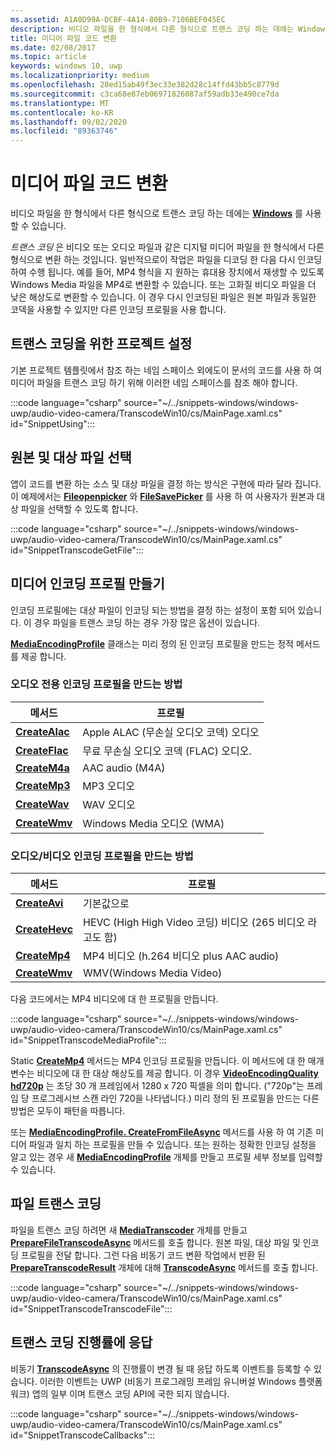 ```yaml
---
ms.assetid: A1A0D99A-DCBF-4A14-80B9-7106BEF045EC
description: 비디오 파일을 한 형식에서 다른 형식으로 트랜스 코딩 하는 데에는 Windows를 사용할 수 있습니다.
title: 미디어 파일 코드 변환
ms.date: 02/08/2017
ms.topic: article
keywords: windows 10, uwp
ms.localizationpriority: medium
ms.openlocfilehash: 28ed15ab49f3ec33e382d28c14ffd43bb5c8779d
ms.sourcegitcommit: c3ca68e87eb06971826087af59adb33e490ce7da
ms.translationtype: MT
ms.contentlocale: ko-KR
ms.lasthandoff: 09/02/2020
ms.locfileid: "89363746"
---
```

# <a name="transcode-media-files"></a>미디어 파일 코드 변환



비디오 파일을 한 형식에서 다른 형식으로 트랜스 코딩 하는 데에는 [**Windows**](/uwp/api/Windows.Media.Transcoding) 를 사용할 수 있습니다.

*트랜스 코딩* 은 비디오 또는 오디오 파일과 같은 디지털 미디어 파일을 한 형식에서 다른 형식으로 변환 하는 것입니다. 일반적으로이 작업은 파일을 디코딩 한 다음 다시 인코딩하여 수행 됩니다. 예를 들어, MP4 형식을 지 원하는 휴대용 장치에서 재생할 수 있도록 Windows Media 파일을 MP4로 변환할 수 있습니다. 또는 고화질 비디오 파일을 더 낮은 해상도로 변환할 수 있습니다. 이 경우 다시 인코딩된 파일은 원본 파일과 동일한 코덱을 사용할 수 있지만 다른 인코딩 프로필을 사용 합니다.

## <a name="set-up-your-project-for-transcoding"></a>트랜스 코딩을 위한 프로젝트 설정

기본 프로젝트 템플릿에서 참조 하는 네임 스페이스 외에도이 문서의 코드를 사용 하 여 미디어 파일을 트랜스 코딩 하기 위해 이러한 네임 스페이스를 참조 해야 합니다.

:::code language="csharp" source="~/../snippets-windows/windows-uwp/audio-video-camera/TranscodeWin10/cs/MainPage.xaml.cs" id="SnippetUsing":::

## <a name="select-source-and-destination-files"></a>원본 및 대상 파일 선택

앱이 코드를 변환 하는 소스 및 대상 파일을 결정 하는 방식은 구현에 따라 달라 집니다. 이 예제에서는 [**Fileopenpicker**](/uwp/api/Windows.Storage.Pickers.FileOpenPicker) 와 [**FileSavePicker**](/uwp/api/Windows.Storage.Pickers.FileSavePicker) 를 사용 하 여 사용자가 원본과 대상 파일을 선택할 수 있도록 합니다.

:::code language="csharp" source="~/../snippets-windows/windows-uwp/audio-video-camera/TranscodeWin10/cs/MainPage.xaml.cs" id="SnippetTranscodeGetFile":::

## <a name="create-a-media-encoding-profile"></a>미디어 인코딩 프로필 만들기

인코딩 프로필에는 대상 파일이 인코딩 되는 방법을 결정 하는 설정이 포함 되어 있습니다. 이 경우 파일을 트랜스 코딩 하는 경우 가장 많은 옵션이 있습니다.

[**MediaEncodingProfile**](/uwp/api/Windows.Media.MediaProperties.MediaEncodingProfile) 클래스는 미리 정의 된 인코딩 프로필을 만드는 정적 메서드를 제공 합니다.

### <a name="methods-for-creating-audio-only-encoding-profiles"></a>오디오 전용 인코딩 프로필을 만드는 방법

메서드  |프로필  |
---------|---------|
[**CreateAlac**](/uwp/api/windows.media.mediaproperties.mediaencodingprofile.createalac)     |Apple ALAC (무손실 오디오 코덱) 오디오         |
[**CreateFlac**](/uwp/api/windows.media.mediaproperties.mediaencodingprofile.createflac)     |무료 무손실 오디오 코덱 (FLAC) 오디오.         |
[**CreateM4a**](/uwp/api/windows.media.mediaproperties.mediaencodingprofile.createm4a)     |AAC audio (M4A)         |
[**CreateMp3**](/uwp/api/windows.media.mediaproperties.mediaencodingprofile.createmp3)     |MP3 오디오         |
[**CreateWav**](/uwp/api/windows.media.mediaproperties.mediaencodingprofile.createwav)     |WAV 오디오         |
[**CreateWmv**](/uwp/api/windows.media.mediaproperties.mediaencodingprofile.createwmv)     |Windows Media 오디오 (WMA)         |

### <a name="methods-for-creating-audio--video-encoding-profiles"></a>오디오/비디오 인코딩 프로필을 만드는 방법

메서드  |프로필  |
---------|---------|
[**CreateAvi**](/uwp/api/windows.media.mediaproperties.mediaencodingprofile.createavi) |기본값으로 |
[**CreateHevc**](/uwp/api/windows.media.mediaproperties.mediaencodingprofile.createhevc) |HEVC (High High Video 코딩) 비디오 (265 비디오 라고도 함) |
[**CreateMp4**](/uwp/api/windows.media.mediaproperties.mediaencodingprofile.createmp4) |MP4 비디오 (h.264 비디오 plus AAC audio) |
[**CreateWmv**](/uwp/api/windows.media.mediaproperties.mediaencodingprofile.createwmv) |WMV(Windows Media Video) |


다음 코드에서는 MP4 비디오에 대 한 프로필을 만듭니다.

:::code language="csharp" source="~/../snippets-windows/windows-uwp/audio-video-camera/TranscodeWin10/cs/MainPage.xaml.cs" id="SnippetTranscodeMediaProfile":::

Static [**CreateMp4**](/uwp/api/windows.media.mediaproperties.mediaencodingprofile.createmp4) 메서드는 MP4 인코딩 프로필을 만듭니다. 이 메서드에 대 한 매개 변수는 비디오에 대 한 대상 해상도를 제공 합니다. 이 경우 [**VideoEncodingQuality hd720p**](/uwp/api/Windows.Media.MediaProperties.VideoEncodingQuality) 는 초당 30 개 프레임에서 1280 x 720 픽셀을 의미 합니다. ("720p"는 프레임 당 프로그레시브 스캔 라인 720을 나타냅니다.) 미리 정의 된 프로필을 만드는 다른 방법은 모두이 패턴을 따릅니다.

또는 [**MediaEncodingProfile. CreateFromFileAsync**](/uwp/api/windows.media.mediaproperties.mediaencodingprofile.createfromfileasync) 메서드를 사용 하 여 기존 미디어 파일과 일치 하는 프로필을 만들 수 있습니다. 또는 원하는 정확한 인코딩 설정을 알고 있는 경우 새 [**MediaEncodingProfile**](/uwp/api/Windows.Media.MediaProperties.MediaEncodingProfile) 개체를 만들고 프로필 세부 정보를 입력할 수 있습니다.

## <a name="transcode-the-file"></a>파일 트랜스 코딩

파일을 트랜스 코딩 하려면 새 [**MediaTranscoder**](/uwp/api/Windows.Media.Transcoding.MediaTranscoder) 개체를 만들고 [**PrepareFileTranscodeAsync**](/uwp/api/windows.media.transcoding.mediatranscoder.preparefiletranscodeasync) 메서드를 호출 합니다. 원본 파일, 대상 파일 및 인코딩 프로필을 전달 합니다. 그런 다음 비동기 코드 변환 작업에서 반환 된 [**PrepareTranscodeResult**](/uwp/api/Windows.Media.Transcoding.PrepareTranscodeResult) 개체에 대해 [**TranscodeAsync**](/uwp/api/windows.media.transcoding.preparetranscoderesult.transcodeasync) 메서드를 호출 합니다.

:::code language="csharp" source="~/../snippets-windows/windows-uwp/audio-video-camera/TranscodeWin10/cs/MainPage.xaml.cs" id="SnippetTranscodeTranscodeFile":::

## <a name="respond-to-transcoding-progress"></a>트랜스 코딩 진행률에 응답

비동기 [**TranscodeAsync**](/uwp/api/windows.media.transcoding.preparetranscoderesult.transcodeasync) 의 진행률이 변경 될 때 응답 하도록 이벤트를 등록할 수 있습니다. 이러한 이벤트는 UWP (비동기 프로그래밍 프레임 유니버설 Windows 플랫폼 워크) 앱의 일부 이며 트랜스 코딩 API에 국한 되지 않습니다.

:::code language="csharp" source="~/../snippets-windows/windows-uwp/audio-video-camera/TranscodeWin10/cs/MainPage.xaml.cs" id="SnippetTranscodeCallbacks":::
